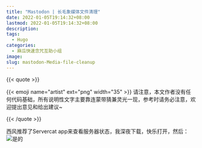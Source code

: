 ```yaml
---
title: "Mastodon | 长毛象媒体文件清理"
date: 2022-01-05T19:14:32+08:00
lastmod: 2022-01-05T19:14:32+08:00
description: 
tags:
  - Hugo
categories:
  - 麻瓜快速念咒互助小组
image: 
slug: mastodon-Media-file-cleanup
---
```


{{< quote >}}

{{< emoji name="artist"  ext="png" width="35" >}} 请注意，本文作者没有任何代码基础，所有说明性文字主要靠连蒙带猜兼灵光一现，参考时请务必注意，欢迎提出意见和给出建议~

{{< /quote >}}

西风推荐了Servercat app来查看服务器状态，我深夜下载，快乐打开，然后：![是的](save-1.jpeg)

